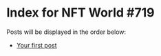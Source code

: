 # Index for NFT World #719
Posts will be displayed in the order below:

- [Your first post](./001-first.md)


